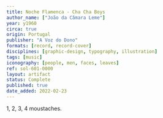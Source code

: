 ```yaml
---
title: Noche Flamenca - Cha Cha Boys
author_name: ["João da Câmara Leme"]
year: y1960
circa: true
origin: Portugal
publisher: "A Voz do Dono"
formats: [record, record-cover]
disciplines: [graphic-design, typography, illustration]
tags: [music]
iconography: [people, men, faces, leaves]
ref: sol-601-0000
layout: artifact
status: Complete
published: true
date_added: 2022-02-23
---
```


1, 2, 3, 4 moustaches.
